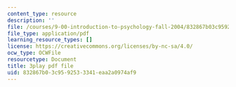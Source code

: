 ```yaml
---
content_type: resource
description: ''
file: /courses/9-00-introduction-to-psychology-fall-2004/832867b03c9592533341eaa2a0974af9_10510.pdf
file_type: application/pdf
learning_resource_types: []
license: https://creativecommons.org/licenses/by-nc-sa/4.0/
ocw_type: OCWFile
resourcetype: Document
title: 3play pdf file
uid: 832867b0-3c95-9253-3341-eaa2a0974af9
---
```

